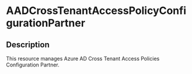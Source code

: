 
# AADCrossTenantAccessPolicyConfigurationPartner

## Description

This resource manages Azure AD Cross Tenant Access Policies Configuration Partner.

